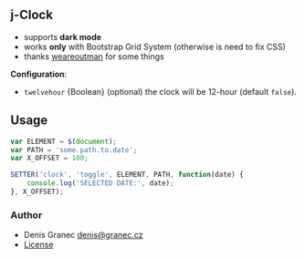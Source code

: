 ## j-Clock

- supports __dark mode__
- works __only__ with Bootstrap Grid System (otherwise is need to fix CSS)
- thanks [weareoutman](https://github.com/weareoutman/) for some things

__Configuration__:

- `twelvehour` {Boolean} (optional) the clock will be 12-hour (default `false`).

## Usage

```javascript
var ELEMENT = $(document);
var PATH = 'some.path.to.date';
var X_OFFSET = 100;

SETTER('clock', 'toggle', ELEMENT, PATH, function(date) {
	console.log('SELECTED DATE:', date);
}, X_OFFSET);
```

### Author

- Denis Granec <denis@granec.cz>
- [License](https://www.totaljs.com/licenses/)
